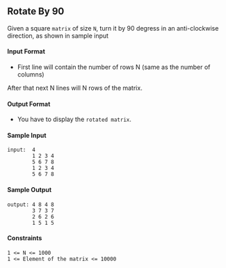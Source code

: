 ## **Rotate By 90**

Given a square `matrix` of size `N`, turn it by 90 degress in an anti-clockwise direction, as shown in sample input

#### **Input Format**

- First line will contain the number of rows N (same as the number of columns)

After that next N lines will N rows of the matrix.

#### **Output Format**

- You have to display the `rotated matrix`.

#### **Sample Input**
    input:  4
            1 2 3 4
            5 6 7 8
            1 2 3 4
            5 6 7 8

#### **Sample Output**
    output: 4 8 4 8
            3 7 3 7
            2 6 2 6
            1 5 1 5

#### **Constraints**
    1 <= N <= 1000
    1 <= Element of the matrix <= 10000